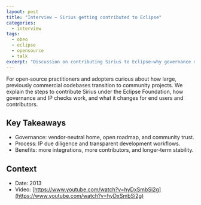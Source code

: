 ```yaml
---
layout: post
title: "Interview — Sirius getting contributed to Eclipse"
categories:
  - interview
tags:
  - obeo
  - eclipse
  - opensource
  - talk
excerpt: "Discussion on contributing Sirius to Eclipse—why governance matters and what it enables."
---
```


For open‑source practitioners and adopters curious about how large, previously commercial codebases transition to community projects. We explain the steps to contribute Sirius under the Eclipse Foundation, how governance and IP checks work, and what it changes for end users and contributors.

## Key Takeaways
- Governance: vendor‑neutral home, open roadmap, and community trust.
- Process: IP due diligence and transparent development workflows.
- Benefits: more integrations, more contributors, and longer‑term stability.

## Context
- Date: 2013
- Video: [https://www.youtube.com/watch?v=hyDxSmbSi2g](https://www.youtube.com/watch?v=hyDxSmbSi2g)
